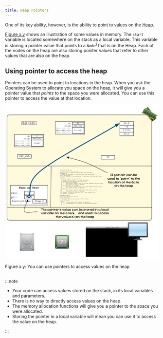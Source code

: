 ```yaml
---
title: Heap Pointers
---
```


One of its key ability, however, is the ability to point to values on the [Heap](../01-heap).

[Figure x.y](#FigurePointerStore) shows an illustration of some values in memory. The `start` variable is located somewhere on the stack as a local variable. This variable is storing a pointer value that points to a `Node`<sup>[1](#FootnoteNode)</sup> that is on the Heap. Each of the nodes on the heap are also storing pointer values that refer to other values that are also on the heap.

<a id="FigurePointerStore"></a>

<!-- ![Figure x.y: Pointers can be stored anywhere a value can be stored](./images/pointers-where-can-they-be-stored.png "Pointers can be stored anywhere a value can be stored")
<div class="caption"><span class="caption-figure-nbr">Figure x.y: </span>Pointers can be stored anywhere a value can be stored</div><br/> -->


## Using pointer to access the heap

Pointers can be used to point to locations in the heap. When you ask the Operating System to allocate you space on the heap, it will give you a pointer value that *points* to the space you were allocated. You can use this pointer to access the value at that location.

<a id="FigurePointerAccessHeap"></a>

![Figure x.y: You can use pointers to access values on the heap](./images/pointers-to-access-the-heap.png "You can use pointers to access values on the heap")
<div class="caption"><span class="caption-figure-nbr">Figure x.y: </span>You can use pointers to access values on the heap</div><br/>

:::note

- Your code can access values stored on the stack, in its local variables and parameters.
- There is no way to directly access values on the heap.
- The memory allocation functions will give you a pointer to the space you were allocated.
- Storing the pointer in a local variable will mean you can use it to access the value on the heap.

:::

